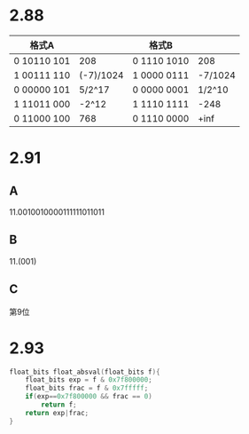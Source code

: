 # 2.88

| 格式A       |           | 格式B       |         |
| ----------- | --------- | ----------- | ------- |
| 0 10110 101 | 208       | 0 1110 1010 | 208     |
| 1 00111 110 | (-7)/1024 | 1 0000 0111 | -7/1024 |
| 0 00000 101 | 5/2^17    | 0 0000 0001 | 1/2^10  |
| 1 11011 000 | -2^12     | 1 1110 1111 | -248    |
| 0 11000 100 | 768       | 0 1110 0000 | +inf    |





# 2.91

## A

11.0010010000111111011011

## B

11.(001)

## C

第9位

# 2.93

```cpp
float_bits float_absval(float_bits f){
    float_bits exp = f & 0x7f800000;
    float_bits frac = f & 0x7fffff;
    if(exp==0x7f800000 && frac == 0)
        return f;
    return exp|frac;
}

```

